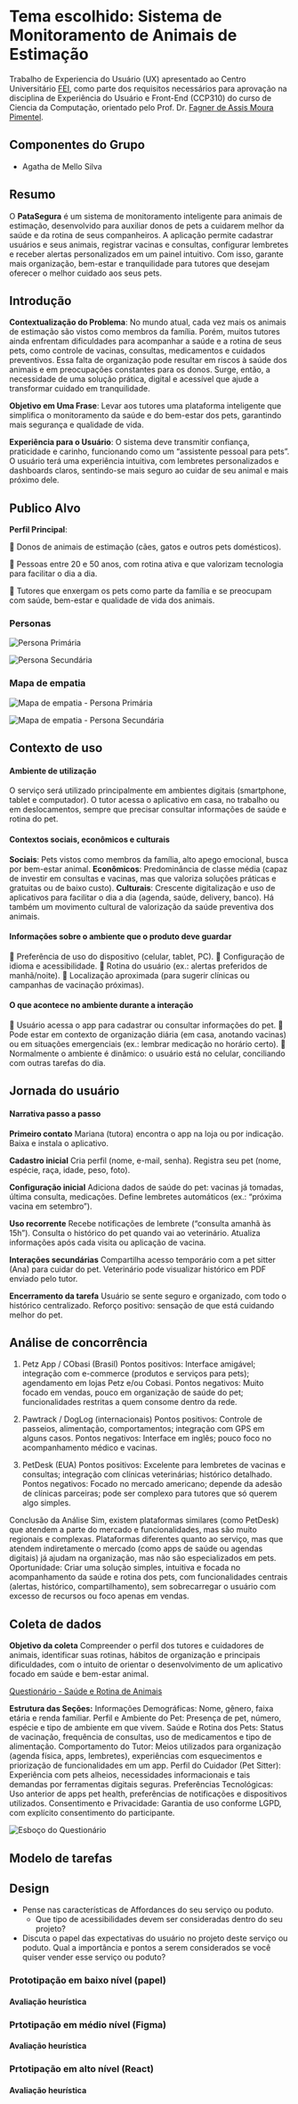 # **Tema escolhido:** Sistema de Monitoramento de Animais de Estimação

Trabalho de Experiencia do Usuário (UX) apresentado ao Centro Universitário [FEI](https://portal.fei.edu.br/), como parte dos requisitos necessários para aprovação na disciplina de Experiência do Usuário e Front-End (CCP310) do curso de Ciencia da Computação, orientado pelo Prof. Dr. [Fagner de Assis Moura Pimentel](https://github.com/fagnerpimentel).

## Componentes do Grupo

- Agatha de Mello Silva

## Resumo

O **PataSegura** é um sistema de monitoramento inteligente para animais de estimação, desenvolvido para auxiliar donos de pets a cuidarem melhor da saúde e da rotina de seus companheiros. A aplicação permite cadastrar usuários e seus animais, registrar vacinas e consultas, configurar lembretes e receber alertas personalizados em um painel intuitivo. Com isso, garante mais organização, bem-estar e tranquilidade para tutores que desejam oferecer o melhor cuidado aos seus pets.

## Introdução
**Contextualização do Problema**: No mundo atual, cada vez mais os animais de estimação são vistos como membros da família. Porém, muitos tutores ainda enfrentam dificuldades para acompanhar a saúde e a rotina de seus pets, como controle de vacinas, consultas, medicamentos e cuidados preventivos. Essa falta de organização pode resultar em riscos à saúde dos animais e em preocupações constantes para os donos. Surge, então, a necessidade de uma solução prática, digital e acessível que ajude a transformar cuidado em tranquilidade.

**Objetivo em Uma Frase**: Levar aos tutores uma plataforma inteligente que simplifica o monitoramento da saúde e do bem-estar dos pets, garantindo mais segurança e qualidade de vida.

**Experiência para o Usuário**: O sistema deve transmitir confiança, praticidade e carinho, funcionando como um “assistente pessoal para pets”. O usuário terá uma experiência intuitiva, com lembretes personalizados e dashboards claros, sentindo-se mais seguro ao cuidar de seu animal e mais próximo dele.

## Publico Alvo
**Perfil Principal**:

🐾 Donos de animais de estimação (cães, gatos e outros pets domésticos).

🐾 Pessoas entre 20 e 50 anos, com rotina ativa e que valorizam tecnologia para facilitar o dia a dia.

🐾 Tutores que enxergam os pets como parte da família e se preocupam com saúde, bem-estar e qualidade de vida dos animais.

### Personas

![Persona Primária](Personas/persona1.png)

![Persona Secundária](Personas/persona2.png)

### Mapa de empatia

![Mapa de empatia - Persona Primária](Mapa_Empatia/Persona_Primaria.png)

![Mapa de empatia - Persona Secundária](Mapa_Empatia/Persona_Secundaria.png)

## Contexto de uso
#### Ambiente de utilização
O serviço será utilizado principalmente em ambientes digitais (smartphone, tablet e computador). O tutor acessa o aplicativo em casa, no trabalho ou em deslocamentos, sempre que precisar consultar informações de saúde e rotina do pet.

#### Contextos sociais, econômicos e culturais
**Sociais**: Pets vistos como membros da família, alto apego emocional, busca por bem-estar animal.
**Econômicos**: Predominância de classe média (capaz de investir em consultas e vacinas, mas que valoriza soluções práticas e gratuitas ou de baixo custo).
**Culturais**: Crescente digitalização e uso de aplicativos para facilitar o dia a dia (agenda, saúde, delivery, banco). Há também um movimento cultural de valorização da saúde preventiva dos animais.

#### Informações sobre o ambiente que o produto deve guardar
🐾 Preferência de uso do dispositivo (celular, tablet, PC).
🐾 Configuração de idioma e acessibilidade.
🐾 Rotina do usuário (ex.: alertas preferidos de manhã/noite).
🐾 Localização aproximada (para sugerir clínicas ou campanhas de vacinação próximas).

#### O que acontece no ambiente durante a interação
🐾 Usuário acessa o app para cadastrar ou consultar informações do pet.
🐾 Pode estar em contexto de organização diária (em casa, anotando vacinas) ou em situações emergenciais (ex.: lembrar medicação no horário certo).
🐾 Normalmente o ambiente é dinâmico: o usuário está no celular, conciliando com outras tarefas do dia.

## Jornada do usuário

#### Narrativa passo a passo
**Primeiro contato**
Mariana (tutora) encontra o app na loja ou por indicação.
Baixa e instala o aplicativo.

**Cadastro inicial**
Cria perfil (nome, e-mail, senha).
Registra seu pet (nome, espécie, raça, idade, peso, foto).

**Configuração inicial**
Adiciona dados de saúde do pet: vacinas já tomadas, última consulta, medicações.
Define lembretes automáticos (ex.: “próxima vacina em setembro”).

**Uso recorrente**
Recebe notificações de lembrete (“consulta amanhã às 15h”).
Consulta o histórico do pet quando vai ao veterinário.
Atualiza informações após cada visita ou aplicação de vacina.

**Interações secundárias**
Compartilha acesso temporário com a pet sitter (Ana) para cuidar do pet.
Veterinário pode visualizar histórico em PDF enviado pelo tutor.

**Encerramento da tarefa**
Usuário se sente seguro e organizado, com todo o histórico centralizado.
Reforço positivo: sensação de que está cuidando melhor do pet.

## Análise de concorrência
1. Petz App / CObasi (Brasil)
Pontos positivos: Interface amigável; integração com e-commerce (produtos e serviços para pets); agendamento em lojas Petz e/ou Cobasi.
Pontos negativos: Muito focado em vendas, pouco em organização de saúde do pet; funcionalidades restritas a quem consome dentro da rede.

2. Pawtrack / DogLog (internacionais)
Pontos positivos: Controle de passeios, alimentação, comportamentos; integração com GPS em alguns casos.
Pontos negativos: Interface em inglês; pouco foco no acompanhamento médico e vacinas.

3. PetDesk (EUA)
Pontos positivos: Excelente para lembretes de vacinas e consultas; integração com clínicas veterinárias; histórico detalhado.
Pontos negativos: Focado no mercado americano; depende da adesão de clínicas parceiras; pode ser complexo para tutores que só querem algo simples.

Conclusão da Análise
Sim, existem plataformas similares (como PetDesk) que atendem a parte do mercado e funcionalidades, mas são muito regionais e complexas.
Plataformas diferentes quanto ao serviço, mas que atendem indiretamente o mercado (como apps de saúde ou agendas digitais) já ajudam na organização, mas não são especializados em pets.
Oportunidade: Criar uma solução simples, intuitiva e focada no acompanhamento da saúde e rotina dos pets, com funcionalidades centrais (alertas, histórico, compartilhamento), sem sobrecarregar o usuário com excesso de recursos ou foco apenas em vendas.

## Coleta de dados
**Objetivo da coleta**
Compreender o perfil dos tutores e cuidadores de animais, identificar suas rotinas, hábitos de organização e principais dificuldades, com o intuito de orientar o desenvolvimento de um aplicativo focado em saúde e bem-estar animal.

[Questionário - Saúde e Rotina de Animais](https://forms.gle/9r8v1772hQCBaGya7) 

**Estrutura das Seções:**
Informações Demográficas: Nome, gênero, faixa etária e renda familiar.
Perfil e Ambiente do Pet: Presença de pet, número, espécie e tipo de ambiente em que vivem.
Saúde e Rotina dos Pets: Status de vacinação, frequência de consultas, uso de medicamentos e tipo de alimentação.
Comportamento do Tutor: Meios utilizados para organização (agenda física, apps, lembretes), experiências com esquecimentos e priorização de funcionalidades em um app.
Perfil do Cuidador (Pet Sitter): Experiência com pets alheios, necessidades informacionais e tais demandas por ferramentas digitais seguras.
Preferências Tecnológicas: Uso anterior de apps pet health, preferências de notificações e dispositivos utilizados.
Consentimento e Privacidade: Garantia de uso conforme LGPD, com explícito consentimento do participante.

![Esboço do Questionário](Coleta_de_Dados/esbocoQuestionario.png)

## Modelo de tarefas
## Design

- Pense nas características de Affordances do seu serviço ou poduto. 
    - Que tipo de acessibilidades devem ser consideradas dentro do seu projeto?
- Discuta o papel das expectativas do usuário no projeto deste serviço ou poduto. Qual a importância e pontos a serem considerados se você quiser vender esse serviço ou poduto?

### Prototipação em baixo nível (papel)
#### Avaliação heurística

### Prtotipação em médio nível (Figma)
#### Avaliação heurística

### Prtotipação em alto nível (React)
#### Avaliação heurística

[^1]: Fonte: Adaptado de <https://hazeshift.com.br/mapa-de-empatia/>

<!-- TODOs:
- Add exemplos
 -->

